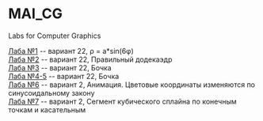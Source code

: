 # MAI_CG
Labs for Computer Graphics
 
[Лаба №1](Labs1) -- вариант 22, ρ = a*sin(6φ)  
[Лаба №2](Labs2) -- вариант 22, Правильный додекаэдр  
[Лаба №3](Labs3) -- вариант 22, Бочка  
[Лаба №4-5](Labs4,5) -- вариант 22, Бочка  
[Лаба №6](Labs6) -- вариант 2, Анимация. Цветовые координаты изменяются по синусоидальному закону  
[Лаба №7](Labs7) -- вариант 2, Сегмент кубического сплайна по конечным точкам и касательным  
